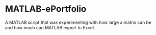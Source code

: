 # MATLAB-ePortfolio
A MATLAB script that was experimenting with how large a matrix can be and how much can MATLAB export to Excel.
